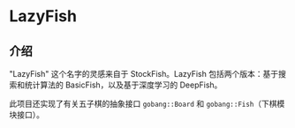 # LazyFish

## 介绍
"LazyFish" 这个名字的灵感来自于 StockFish。LazyFish 包括两个版本：基于搜索和统计算法的 BasicFish，以及基于深度学习的 DeepFish。

此项目还实现了有关五子棋的抽象接口 `gobang::Board` 和 `gobang::Fish`（下棋模块接口）。
